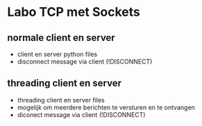# Labo TCP met Sockets

## normale client en server
- client en server python files
- disconnect message via client (!DISCONNECT)

## threading  client en server
- threading client en server files
- mogelijk om meerdere berichten te versturen en te ontvangen 
- diconect message via client (!DISCONNECT)
